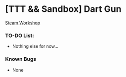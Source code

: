 # [TTT && Sandbox] Dart Gun

[Steam Workshop](https://steamcommunity.com/sharedfiles/filedetails/?id=1104855706)

### TO-DO List:
* Nothing else for now...

### Known Bugs
* None
